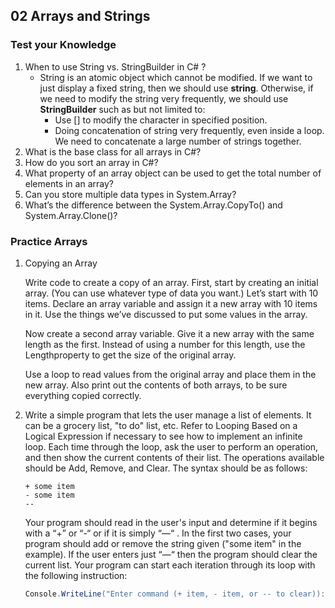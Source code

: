 ## 02 Arrays and Strings

### Test your Knowledge

1. When to use String vs. StringBuilder in C# ?
   - String is an atomic object which cannot be modified. If we want to just display a fixed string, then we should use **string**. Otherwise, if we need to modify the string very frequently, we should use **StringBuilder** such as but not limited to:
     - Use [] to modify the character in specified position.
     - Doing concatenation of string very frequently, even inside a loop. We need to concatenate a large number of strings together. 
2. What is the base class for all arrays in C#?
3. How do you sort an array in C#?
4. What property of an array object can be used to get the total number of elements in an array?
5. Can you store multiple data types in System.Array?
6. What’s the difference between the System.Array.CopyTo() and System.Array.Clone()?

### Practice Arrays

1. Copying an Array

   Write code to create a copy of an array. First, start by creating an initial array. (You can use whatever type of data you want.) Let’s start with 10 items. Declare an array variable and assign it a new array with 10 items in it. Use the things we’ve discussed to put some values in the array.

   Now create a second array variable. Give it a new array with the same length as the first. Instead of using a number for this length, use the Lengthproperty to get the size of the original array.

   Use a loop to read values from the original array and place them in the new array. Also print out the contents of both arrays, to be sure everything copied correctly.

2. Write a simple program that lets the user manage a list of elements. It can be a grocery list, "to do" list, etc. Refer to Looping Based on a Logical Expression if necessary to see how to implement an infinite loop. Each time through the loop, ask the user to perform an operation, and then show the current contents of their list. The operations available should be Add, Remove, and Clear. The syntax should be as follows:

   ```
   + some item
   - some item
   --
   ```

   Your program should read in the user's input and determine if it begins with a “+” or “-“ or if it is simply “—“ . In the first two cases, your program should add or remove the string given ("some item" in the example). If the user enters just “—“ then the program should clear the current list. Your program can start each iteration through its loop with the following instruction:
   
   ```C#
   Console.WriteLine("Enter command (+ item, - item, or -- to clear)):");
   ```
   
   
